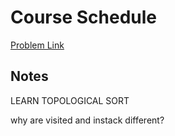 # Course Schedule

[Problem Link](https://leetcode.com/problems/course-schedule/)

## Notes
LEARN TOPOLOGICAL SORT

why are visited and instack different? 
